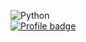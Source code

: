 ![Python](https://img.shields.io/badge/python-3670A0?style=for-the-badge&logo=python&logoColor=ffdd54)\
[![Profile badge](https://www.codewars.com/users/falvey20/badges/micro)](https://www.codewars.com/users/falvey20)
